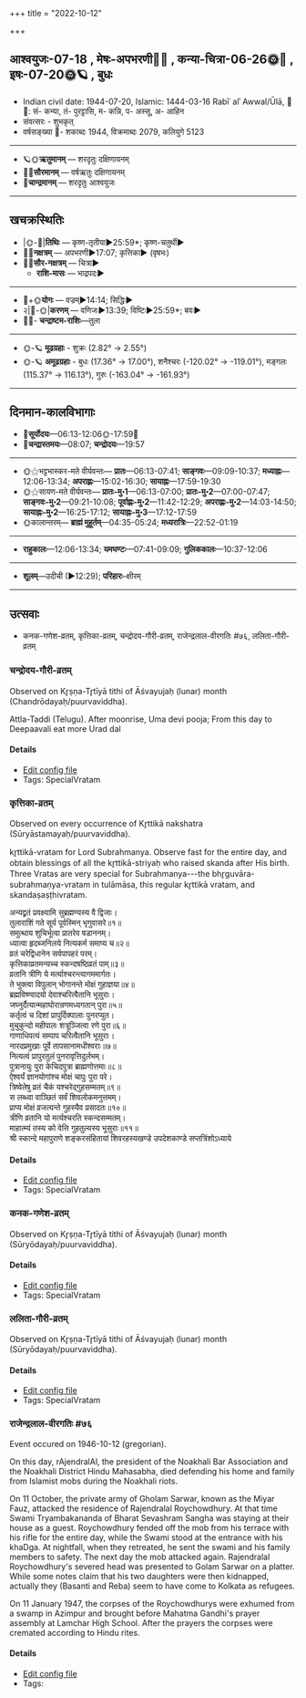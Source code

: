 +++
title = "2022-10-12"

+++
## आश्वयुजः-07-18  ,  मेषः-अपभरणी🌛🌌  ,  कन्या-चित्रा-06-26🌞🌌  ,  इषः-07-20🌞🪐  ,  बुधः
- Indian civil date: 1944-07-20, Islamic: 1444-03-16 Rabīʿ alʾ Awwal/Ūlā, 🌌🌞: सं- कन्या, तं- पुरट्टासि, म- कन्नि, प- अस्सू, अ- आहिन
- संवत्सरः - शुभकृत्
- वर्षसङ्ख्या 🌛- शकाब्दः 1944, विक्रमाब्दः 2079, कलियुगे 5123
___________________
- 🪐🌞**ऋतुमानम्** — शरदृतुः दक्षिणायनम्
- 🌌🌞**सौरमानम्** — वर्षऋतुः दक्षिणायनम्
- 🌛**चान्द्रमानम्** — शरदृतुः आश्वयुजः
___________________


## खचक्रस्थितिः
- |🌞-🌛|**तिथिः** — कृष्ण-तृतीया►25:59*; कृष्ण-चतुर्थी►  
- 🌌🌛**नक्षत्रम्** — अपभरणी►17:07; कृत्तिका► (वृषभः)  
- 🌌🌞**सौर-नक्षत्रम्** — चित्रा►  
  - **राशि-मासः** — भाद्रपदः► 
___________________
- 🌛+🌞**योगः** — वज्रम्►14:14; सिद्धिः►  
- २|🌛-🌞|**करणम्** — वणिजः►13:39; विष्टिः►25:59*; बवः►  
- 🌌🌛- **चन्द्राष्टम-राशिः**—तुला  
___________________
- 🌞-🪐 **मूढग्रहाः** - शुक्रः (2.82° → 2.55°)
- 🌞-🪐 **अमूढग्रहाः** - बुधः (17.36° → 17.00°), शनैश्चरः (-120.02° → -119.01°), मङ्गलः (115.37° → 116.13°), गुरुः (-163.04° → -161.93°)
___________________


## दिनमान-कालविभागाः
- 🌅**सूर्योदयः**—06:13-12:06🌞️-17:59🌇  
- 🌛**चन्द्रास्तमयः**—08:07; **चन्द्रोदयः**—19:57  
___________________
- 🌞⚝भट्टभास्कर-मते वीर्यवन्तः— **प्रातः**—06:13-07:41; **साङ्गवः**—09:09-10:37; **मध्याह्नः**—12:06-13:34; **अपराह्णः**—15:02-16:30; **सायाह्नः**—17:59-19:30  
- 🌞⚝सायण-मते वीर्यवन्तः— **प्रातः-मु॰1**—06:13-07:00; **प्रातः-मु॰2**—07:00-07:47; **साङ्गवः-मु॰2**—09:21-10:08; **पूर्वाह्णः-मु॰2**—11:42-12:29; **अपराह्णः-मु॰2**—14:03-14:50; **सायाह्नः-मु॰2**—16:25-17:12; **सायाह्नः-मु॰3**—17:12-17:59  
- 🌞कालान्तरम्— **ब्राह्मं मुहूर्तम्**—04:35-05:24; **मध्यरात्रिः**—22:52-01:19  
___________________
- **राहुकालः**—12:06-13:34; **यमघण्टः**—07:41-09:09; **गुलिककालः**—10:37-12:06  
___________________
- **शूलम्**—उदीची (►12:29); **परिहारः**–क्षीरम्  
___________________

## उत्सवाः
- कनक-गणेश-व्रतम्, कृत्तिका-व्रतम्, चन्द्रोदय-गौरी-व्रतम्, राजेन्द्रलाल-वीरगतिः #७६, ललिता-गौरी-व्रतम्
### चन्द्रोदय-गौरी-व्रतम्

Observed on Kr̥ṣṇa-Tr̥tīyā tithi of Āśvayujaḥ (lunar) month (Chandrōdayaḥ/puurvaviddha). 

Attla-Taddi (Telugu). After moonrise, Uma devi pooja; From this day to Deepaavali eat more Urad dal

#### Details
- [Edit config file](https://github.com/jyotisham/adyatithi/blob/master/devatA/umA/lunar_month/tithi/07/18/candrOdaya-gaurI-vratam.toml)
- Tags: SpecialVratam


### कृत्तिका-व्रतम्

Observed on every occurrence of Kr̥ttikā nakshatra (Sūryāstamayaḥ/puurvaviddha). 

kr̥ttikā-vratam for Lord Subrahmanya. Observe fast for the entire day, and obtain blessings of all the kr̥ttikā-striyaḥ who raised skanda after His birth. Three Vratas are very special for Subrahmanya---the bhr̥guvāra-subrahmaṇya-vratam in tulāmāsa, this regular kr̥ttikā vratam, and skandaṣaṣṭhivratam.

अन्यद्व्रतं प्रवक्ष्यामि सुब्रह्मण्यस्य वै द्विजाः।  
तुलाराशिं गते सूर्य पूर्वस्मिन् भृगुवासरे॥१॥  
समुत्थाय शुचिर्भूत्वा प्रातरेव षडाननम्।  
ध्यात्वा हृदब्जनिलये नित्यकर्म समाप्य च॥२॥  
व्रतं चरेद्विधानेन सर्वपापहरं परम्।  
कृत्तिकाव्रतमन्यच्च स्कन्दषष्ठिव्रतं पाम्॥३॥  
व्रतानि त्रीणि ये मर्त्याश्चरन्त्यागममार्गतः।  
ते भुक्त्वा विपुलान् भोगानन्ते मोक्षं गुहाज्ञया॥४॥  
ब्रह्मविष्ण्वादयो देवाश्चरित्वैतानि भूसुराः।  
जघ्नुर्दैत्यान्महाघोरान्रणमध्यगतान् पुरा॥५॥  
कर्तृत्वं च दिशां प्रापुर्दिक्पालाः पुनरप्युत।  
मुचुकुन्दो महीपालः शत्रूञ्जित्वा रणे पुरा॥६॥  
गाणाधिपत्यं सम्पाप चरित्वैतानि भूसुराः।  
नारदप्रमुखाः पूर्वे तापसानामधीश्वराः॥७॥  
नित्यत्वं प्रापुरतुलं पुनरावृत्तिदुर्लभम्।  
पुत्रानायुः पुरा केचिदपुत्रा ब्राह्मणोत्तमाः॥८॥  
ऐश्वर्यं ज्ञानयोगांश्च मोक्षं चापुः पुरा परे।  
त्रिष्वेतेषु व्रतं चैकं यश्चरेद्गुहसम्मतम्॥९॥  
स लब्ध्वा वाञ्छितं सर्वं शिवलोकमनुत्तमम्।  
प्राप्य मोक्षं व्रजत्यन्ते गुहस्यैव प्रसादतः॥१०॥  
त्रीणि व्रतानि यो मर्त्यश्चरति स्कन्दसम्मतम्।  
माहात्म्यं तस्य को वेत्ति गुहतुल्यस्य भूसुराः॥११॥   
श्री स्कान्दे महापुराणे शङ्करसंहितायां शिवरहस्यखण्डे उपदेशकाण्डे सप्तत्रिंशोऽध्याये



#### Details
- [Edit config file](https://github.com/jyotisham/adyatithi/blob/master/devatA/kaumAra/sidereal_solar_month/nakshatra/00/03/kRttikA-vratam.toml)
- Tags: SpecialVratam


### कनक-गणेश-व्रतम्

Observed on Kr̥ṣṇa-Tr̥tīyā tithi of Āśvayujaḥ (lunar) month (Sūryōdayaḥ/puurvaviddha). 



#### Details
- [Edit config file](https://github.com/jyotisham/adyatithi/blob/master/devatA/gaNapati/lunar_month/tithi/07/18/kanaka-gaNEza-vratam.toml)
- Tags: SpecialVratam


### ललिता-गौरी-व्रतम्

Observed on Kr̥ṣṇa-Tr̥tīyā tithi of Āśvayujaḥ (lunar) month (Sūryōdayaḥ/puurvaviddha). 



#### Details
- [Edit config file](https://github.com/jyotisham/adyatithi/blob/master/devatA/shakti/lunar_month/tithi/07/18/lalitA-gaurI-vratam.toml)
- Tags: SpecialVratam


### राजेन्द्रलाल-वीरगतिः #७६

Event occured on 1946-10-12 (gregorian). 

On this day, rAjendralAl, the president of the Noakhali Bar Association and the Noakhali District Hindu Mahasabha, died defending his home and family from Islamist mobs during the Noakhali riots.

On 11 October, the private army of Gholam Sarwar, known as the Miyar Fauz, attacked the residence of Rajendralal Roychowdhury. At that time Swami Tryambakananda of Bharat Sevashram Sangha was staying at their house as a guest. Roychowdhury fended off the mob from his terrace with his rifle for the entire day, while the Swami stood at the entrance with his khaDga. At nightfall, when they retreated, he sent the swami and his family members to safety. The next day the mob attacked again. Rajendralal Roychowdhury's severed head was presented to Golam Sarwar on a platter. While some notes claim that his two daughters were then kidnapped, actually they (Basanti and Reba) seem to have come to Kolkata as refugees. 

On 11 January 1947, the corpses of the Roychowdhurys were exhumed from a swamp in Azimpur and brought before Mahatma Gandhi's prayer assembly at Lamchar High School. After the prayers the corpses were cremated according to Hindu rites.

#### Details
- [Edit config file](https://github.com/jyotisham/adyatithi/blob/master/mahApuruSha/xatra-later/gregorian/day/10/12/rAjendralAla-vIragatiH.toml)
- Tags: 


